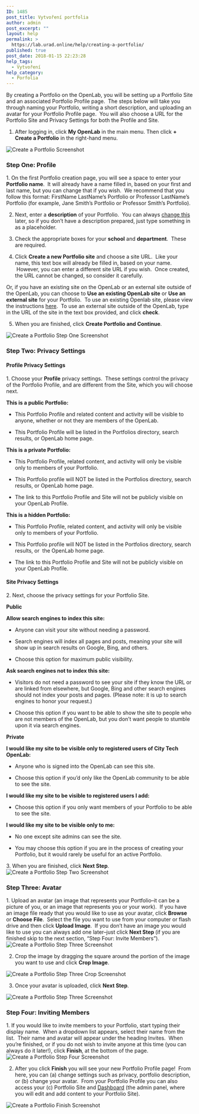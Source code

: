 ```yaml
---
ID: 1485
post_title: Vytvoření portfolia
author: admin
post_excerpt: ""
layout: help
permalink: >
  https://lab.urad.online/help/creating-a-portfolio/
published: true
post_date: 2018-01-15 22:23:28
help_tags:
  - Vytvoření
help_category:
  - Porfolia
---
```

By creating a Portfolio on the OpenLab, you will be setting up a Portfolio Site and an associated Portfolio Profile page.  The steps below will take you through naming your Portfolio, writing a short description, and uploading an avatar for your Portfolio Profile page.  You will also choose a URL for the Portfolio Site and Privacy Settings for both the Profile and Site.

1. After logging in, click <strong>My OpenLab</strong> in the main menu. Then click <strong>+ Create a Portfolio</strong> in the right-hand menu.

<img class="alignnone wp-image-36734 size-full" src="https://openlab.citytech.cuny.edu/wp-content/uploads/2013/01/Creating_ePortfolio_1_v2.png" alt="Create a Portfolio Screenshot" />
<h3>Step One: Profile</h3>
1. On the first Portfolio creation page, you will see a space to enter your <strong>Portfolio name</strong>.  It will already have a name filled in, based on your first and last name, but you can change that if you wish.  We recommend that you follow this format: FirstName LastName’s Portfolio or Professor LastName’s Portfolio (for example, Jane Smith’s Portfolio or Professor Smith’s Portfolio).

2. Next, enter a <strong>description</strong> of your Portfolio.  You can always <a title="Changing privacy and other settings on an ePortfolio" href="https://lab.urad.online/help/changing-privacy-and-other-settings-on-an-eportfolio/">change this</a> later, so if you don’t have a description prepared, just type something in as a placeholder.

3. Check the appropriate boxes for your <strong>school</strong> and <strong>department</strong>.  These are required.

4. Click <strong>Create a new Portfolio site</strong> and choose a site URL.  Like your name, this text box will already be filled in, based on your name.  However, you can enter a different site URL if you wish.  Once created, the URL cannot be changed, so consider it carefully.

Or, if you have an existing site on the OpenLab or an external site outside of the OpenLab, you can choose to <strong>Use an existing OpenLab site</strong> or <strong>Use an external site</strong> for your Portfolio.  To use an existing Openlab site, please view the instructions <a title="Linking to an existing ePortfolio Site" href="https://lab.urad.online/help/linking-to-an-existing-eportfolio-site/">here</a>.  To use an external site outside of the OpenLab, type in the URL of the site in the text box provided, and click <strong>check</strong>.

5. When you are finished, click <strong>Create Portfolio and Continue</strong>.

<img class="alignnone wp-image-36736 size-full" src="https://openlab.citytech.cuny.edu/wp-content/uploads/2013/01/Creating_ePortfolio_2_v2.png" alt="Create a Portfolio Step One Screenshot" />
<h3>Step Two: Privacy Settings</h3>
<h4>Profile Privacy Settings</h4>
1. Choose your <strong>Profile</strong> privacy settings.  These settings control the privacy of the Portfolio Profile, and are different from the Site, which you will choose next.
<p dir="ltr"><strong>This is a public Portfolio:</strong></p>

<ul>
 	<li>
<p dir="ltr">This Portfolio Profile and related content and activity will be visible to anyone, whether or not they are members of the OpenLab.</p>
</li>
 	<li>
<p dir="ltr">This Portfolio Profile will be listed in the Portfolios directory, search results, or OpenLab home page.</p>
</li>
</ul>
<p dir="ltr"><strong>This is a private Portfolio:</strong></p>

<ul>
 	<li>
<p dir="ltr">This Portfolio Profile, related content, and activity will only be visible only to members of your Portfolio.</p>
</li>
 	<li>
<p dir="ltr">This Portfolio profile will NOT be listed in the Portfolios directory, search results, or OpenLab home page.</p>
</li>
 	<li>
<p dir="ltr">The link to this Portfolio Profile and Site will not be publicly visible on your OpenLab Profile.</p>
</li>
</ul>
<p dir="ltr"><strong>This is a hidden Portfolio:</strong></p>

<ul>
 	<li>
<p dir="ltr">This Portfolio Profile, related content, and activity will only be visible only to members of your Portfolio.</p>
</li>
 	<li>
<p dir="ltr">This Portfolio profile will NOT be listed in the Portfolios directory, search results, or  the OpenLab home page.</p>
</li>
 	<li>
<p dir="ltr">The link to this Portfolio Profile and Site will not be publicly visible on your OpenLab Profile.</p>
</li>
</ul>
<h4>Site Privacy Settings</h4>
2. Next, choose the privacy settings for your Portfolio Site.
<p dir="ltr"><strong>Public</strong></p>
<p dir="ltr"><strong>Allow search engines to index this site:</strong></p>

<ul>
 	<li>
<p dir="ltr">Anyone can visit your site without needing a password.</p>
</li>
 	<li>
<p dir="ltr">Search engines will index all pages and posts, meaning your site will show up in search results on Google, Bing, and others.</p>
</li>
 	<li>
<p dir="ltr">Choose this option for maximum public visibility.</p>
</li>
</ul>
<p dir="ltr"><strong>Ask search engines not to index this site:</strong></p>

<ul>
 	<li>
<p dir="ltr">Visitors do not need a password to see your site if they know the URL or are linked from elsewhere, but Google, Bing and other search engines should not index your posts and pages. (Please note: it is up to search engines to honor your request.)</p>
</li>
 	<li>
<p dir="ltr">Choose this option if you want to be able to show the site to people who are not members of the OpenLab, but you don’t want people to stumble upon it via search engines.</p>
</li>
</ul>
<p dir="ltr"><strong>Private</strong></p>
<p dir="ltr"><strong>I would like my site to be visible only to registered users of City Tech OpenLab:</strong></p>

<ul>
 	<li>
<p dir="ltr">Anyone who is signed into the OpenLab can see this site.</p>
</li>
 	<li>
<p dir="ltr">Choose this option if you’d only like the OpenLab community to be able to see the site.</p>
</li>
</ul>
<p dir="ltr"><strong>I would like my site to be visible to registered users I add:</strong></p>

<ul>
 	<li>
<p dir="ltr">Choose this option if you only want members of your Portfolio to be able to see the site.</p>
</li>
</ul>
<p dir="ltr"><strong>I would like my site to be visible only to me:</strong></p>

<ul>
 	<li>
<p dir="ltr">No one except site admins can see the site.</p>
</li>
 	<li>
<p dir="ltr">You may choose this option if you are in the process of creating your Portfolio, but it would rarely be useful for an active Portfolio.</p>
</li>
</ul>
3. When you are finished, click <strong>Next Step</strong>.

<img class="alignnone wp-image-36738 size-full" src="https://openlab.citytech.cuny.edu/wp-content/uploads/2013/01/Creating_ePortfolio_3_v2.png" alt="Create a Portfolio Step Two Screenshot" />
<h3>Step Three: Avatar</h3>
1. Upload an avatar (an image that represents your Portfolio–it can be a picture of you, or an image that represents you or your work).  If you have an image file ready that you would like to use as your avatar, click <strong>Browse</strong> or <strong>Choose</strong> <strong>File</strong>.  Select the file you want to use from your computer or flash drive and then click <strong>Upload Image</strong>.  If you don’t have an image you would like to use you can always add one later–just click <strong>Next Step </strong>(if you are finished skip to the next section, “Step Four: Invite Members”).

<img class="alignnone wp-image-36740 size-full" src="https://openlab.citytech.cuny.edu/wp-content/uploads/2013/01/Creating_ePortfolio_4_v2.png" alt="Create a Portfolio Step Three Screenshot" />

2. Crop the image by dragging the square around the portion of the image you want to use and click <strong>Crop Image</strong>.

<img class="alignnone wp-image-36741 size-full" src="https://openlab.citytech.cuny.edu/wp-content/uploads/2013/01/Creating_ePortfolio_5_v2.png" alt="Create a Portfolio Step Three Crop Screenshot" />

3. Once your avatar is uploaded, click <strong>Next Step</strong>.

<img class="alignnone wp-image-36742 size-full" src="https://openlab.citytech.cuny.edu/wp-content/uploads/2013/01/Creating_ePortfolio_6_v2.png" alt="Create a Portfolio Step Three Screenshot" />
<h3>Step Four: Inviting Members</h3>
1. If you would like to invite members to your Portfolio, start typing their display name.  When a dropdown list appears, select their name from the list.  Their name and avatar will appear under the heading Invites.  When you’re finished, or if you do not wish to invite anyone at this time (you can always do it later!), click <strong>Finish</strong>, at the bottom of the page.

<img class="alignnone wp-image-36743 size-full" src="https://openlab.citytech.cuny.edu/wp-content/uploads/2013/01/Creating_ePortfolio_7_v2.png" alt="Create a Portfolio Step Four Screenshot" />

2. After you click <strong>Finish</strong> you will see your new Portfolio Profile page!  From here, you can (a) change settings such as privacy, portfolio description, or (b) change your avatar.  From your Portfolio Profile you can also access your (c) Portfolio Site and <a title="What is the Site Dashboard?" href="https://lab.urad.online/help/what-is-the-site-dashboard/">Dashboard</a> (the admin panel, where you will edit and add content to your Portfolio Site).

<img class="alignnone wp-image-36744 size-full" src="https://openlab.citytech.cuny.edu/wp-content/uploads/2013/01/Creating_ePortfolio_8_v2.png" alt="Create a Portfolio Finish Screenshot" />